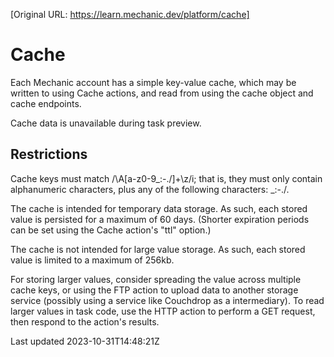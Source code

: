 [Original URL: https://learn.mechanic.dev/platform/cache]

# Cache

Each Mechanic account has a simple key-value cache, which may be written to using Cache actions, and read from using the cache object and cache endpoints.

Cache data is unavailable during task preview.

## Restrictions

Cache keys must match /\A[a-z0-9\_:-.\/]+\z/i; that is, they must only contain alphanumeric characters, plus any of the following characters: \_:-./.

The cache is intended for temporary data storage. As such, each stored value is persisted for a maximum of 60 days. (Shorter expiration periods can be set using the Cache action's "ttl" option.)

The cache is not intended for large value storage. As such, each stored value is limited to a maximum of 256kb.

For storing larger values, consider spreading the value across multiple cache keys, or using the FTP action to upload data to another storage service (possibly using a service like Couchdrop as a intermediary). To read larger values in task code, use the HTTP action to perform a GET request, then respond to the action's results.

Last updated 2023-10-31T14:48:21Z